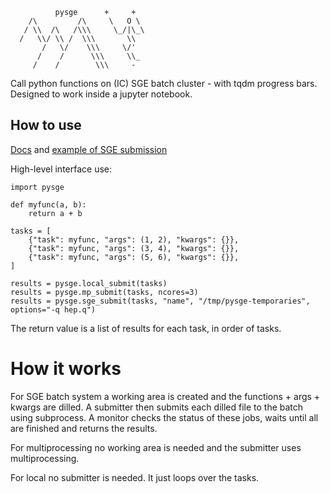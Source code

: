 ```
          pysge      +     +
    /\         /\     \   O \
   / \\  /\   /\\\     \_/|\_\
  /   \\/ \\ /  \\\       \\
       /   \/    \\\     \/'
      /    /      \\\     \\_
     /    /        \\\     -
```

Call python functions on (IC) SGE batch cluster - with tqdm progress bars.
Designed to work inside a jupyter notebook.

## How to use

[Docs](https://shane-breeze.github.io/pysge/) and [example of SGE submission](https://shane-breeze.github.io/pysge/docs/)

High-level interface use:

```
import pysge

def myfunc(a, b):
    return a + b

tasks = [
    {"task": myfunc, "args": (1, 2), "kwargs": {}},
    {"task": myfunc, "args": (3, 4), "kwargs": {}},
    {"task": myfunc, "args": (5, 6), "kwargs": {}},
]

results = pysge.local_submit(tasks)
results = pysge.mp_submit(tasks, ncores=3)
results = pysge.sge_submit(tasks, "name", "/tmp/pysge-temporaries", options="-q hep.q")
```

The return value is a list of results for each task, in order of tasks.

# How it works

For SGE batch system a working area is created and the functions + args + kwargs are dilled. A submitter then submits each dilled file to the batch using subprocess. A monitor checks the status of these jobs, waits until all are finished and returns the results.

For multiprocessing no working area is needed and the submitter uses multiprocessing.

For local no submitter is needed. It just loops over the tasks.
